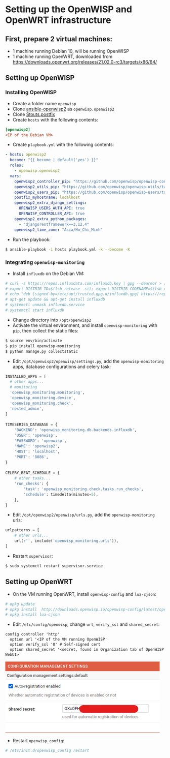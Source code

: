 # Setting up the OpenWISP and OpenWRT infrastructure

## First, prepare 2 virtual machines:
- 1 machine running Debian 10, will be running OpenWISP
- 1 machine running OpenWRT, downloaded from https://downloads.openwrt.org/releases/21.02.0-rc3/targets/x86/64/

## Setting up OpenWISP 
### Installing OpenWISP
- Create a folder name `openwisp`
- Clone [ansible-openwisp2](https://github.com/openwisp/ansible-openwisp2) as `openwisp.openwisp2`
- Clone [Stouts.postfix](https://github.com/nemesisdesign/Stouts.postfix)
- Create `hosts` with the following contents:
```ini
[openwisp2]
<IP of the Debian VM>
```
- Create `playbook.yml` with the following contents:
```yaml
- hosts: openwisp2
  become: "{{ become | default('yes') }}"
  roles:
    - openwisp.openwisp2
  vars:
    openwisp2_controller_pip: "https://github.com/openwisp/openwisp-controller/tarball/master"
    openwisp2_utils_pip: "https://github.com/openwisp/openwisp-utils/tarball/master#egg=openwisp-utils[rest]"
    openwisp2_users_pip: "https://github.com/openwisp/openwisp-users/tarball/master#egg=openwisp-users[rest]"
    postfix_myhostname: localhost
    openwisp2_extra_django_settings:
      OPENWISP_USERS_AUTH_API: true
      OPENWISP_CONTROLLER_API: true
    openwisp2_extra_python_packages:
      - "djangorestframework==3.12.4"
    openwisp2_time_zone: "Asia/Ho_Chi_Minh" 
```
- Run the playbook:
```bash
$ ansible-playbook -i hosts playbook.yml -k --become -K
```

### Integrating `openwisp-monitoring`
- Install `influxdb` on the Debian VM:
```bash
# curl -s https://repos.influxdata.com/influxdb.key | gpg --dearmor > /etc/apt/trusted.gpg.d/influxdb.gpg
# export DISTRIB_ID=$(lsb_release -si); export DISTRIB_CODENAME=$(lsb_release -sc)
# echo "deb [signed-by=/etc/apt/trusted.gpg.d/influxdb.gpg] https://repos.influxdata.com/${DISTRIB_ID,,} ${DISTRIB_CODENAME} stable" > /etc/apt/sources.list.d/influxdb.list
# apt-get update && apt-get install influxdb
# systemctl unmask influxdb.service
# systemctl start influxdb
```
- Change directory into `/opt/openwisp2`
- Activate the virtual environment, and install `openwisp-monitoring` with `pip`, then collect the static files:
```bash
$ source env/bin/activate
$ pip install openwisp-monitoring
$ python manage.py collectstatic
```
- Edit `/opt/openwisp2/openwisp/settings.py`, add the `openwisp-monitoring` apps, database configurations and celery task:
```python
INSTALLED_APPS = [
  # other apps...
  # monitoring
  'openwisp_monitoring.monitoring',
  'openwisp_monitoring.device',
  'openwisp_monitoring.check',
  'nested_admin',
]

TIMESERIES_DATABASE = {
    'BACKEND': 'openwisp_monitoring.db.backends.influxdb',
    'USER': 'openwisp',
    'PASSWORD': 'openwisp',
    'NAME': 'openwisp2',
    'HOST': 'localhost',
    'PORT': '8086',
}

CELERY_BEAT_SCHEDULE = {
    # other tasks...
    'run_checks': {
        'task': 'openwisp_monitoring.check.tasks.run_checks',
        'schedule': timedelta(minutes=5),
    },
}
```
- Edit `/opt/openwisp2/openwisp/urls.py`, add the `openwisp-monitoring` urls:
```python
urlpatterns = [
    # other urls...
    url(r'', include('openwisp_monitoring.urls')),
]
```
- Restart `supervisor`:
```bash
$ sudo systemctl restart supervisor.service
```

## Setting up OpenWRT
- On the VM running OpenWRT, install `openwisp-config` and `lua-cjson`:
```bash
# opkg update
# opkg install  http://downloads.openwisp.io/openwisp-config/latest/openwisp-config-openssl_0.6.0a-1_all.ipk
# opkg install lua-cjson
```
- Edit `/etc/config/openwisp`, change `url`, `verify_ssl` and `shared_secret`:
```config
config controller 'http'
  option url '<IP of the VM running OpenWISP'
  option verify_ssl '0' # Self-signed cert
  option shared_secret '<secret, found in Organization tab of OpenWISP WebUI>'
```
![token](screenshots/token.png)
- Restart `openwisp_config`:
```bash
# /etc/init.d/openwisp_config restart
```

